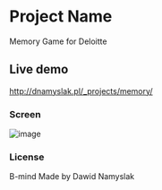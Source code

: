 # Project Name

Memory Game for Deloitte

## Live demo


http://dnamyslak.pl/_projects/memory/



### Screen

![image](https://cloud.githubusercontent.com/assets/20269246/22599619/d6eb4a20-ea37-11e6-9e95-cf8e10189411.png)


### License
B-mind
Made by Dawid Namyslak 


